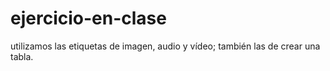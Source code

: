 # ejercicio-en-clase
utilizamos las etiquetas de imagen, audio y vídeo; también las de crear una tabla.
